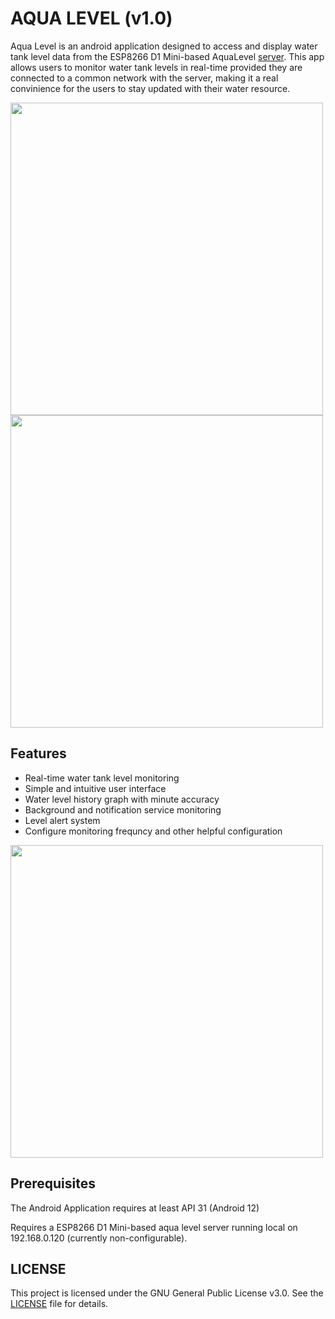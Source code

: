# AQUA LEVEL (v1.0)

Aqua Level is an android application designed to access and display water tank level data from the ESP8266 D1 Mini-based AquaLevel [server](https://github.com/Sen-sou/aqualevelServer). This app allows users to monitor water tank levels in real-time provided they are connected to a common network with the server, making it a real convinience for the users to stay updated with their water resource.

<img src="https://github.com/user-attachments/assets/f8b46f61-d70e-45a0-91e5-36d1c792a61f" width="500"/>

<img src="https://github.com/user-attachments/assets/c1defb8f-0ed3-4100-bbc1-720cf5bf3db7" width="500"/>

## Features
- Real-time water tank level monitoring
- Simple and intuitive user interface
- Water level history graph with minute accuracy
- Background and notification service monitoring
- Level alert system
- Configure monitoring frequncy and other helpful configuration

<img src="https://github.com/user-attachments/assets/4d4d67de-eef9-4f92-ab00-1d04ebcfe282" width="500"/>

## Prerequisites
The Android Application requires at least API 31 (Android 12)

Requires a ESP8266 D1 Mini-based aqua level server running local on 192.168.0.120 (currently non-configurable).

## LICENSE
This project is licensed under the GNU General Public License v3.0. See the [LICENSE](LICENSE) file for details.
